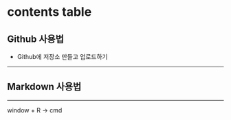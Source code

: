 # contents table
## Github 사용법
+ Github에 저장소 만들고 업로드하기
---------------------
## Markdown 사용법
---------------------
window + R ->
cmd

